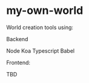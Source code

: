 my-own-world
============

World creation tools using:

Backend

Node
Koa
Typescript
Babel

Frontend:

TBD
